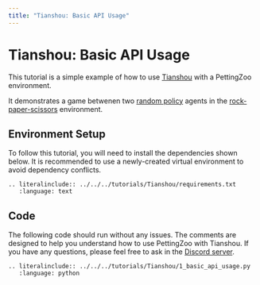 ```yaml
---
title: "Tianshou: Basic API Usage"
---
```


# Tianshou: Basic API Usage

This tutorial is a simple example of how to use [Tianshou](https://github.com/thu-ml/tianshou) with a PettingZoo environment.

It demonstrates a game betwenen two [random policy](https://tianshou.readthedocs.io/en/master/_modules/tianshou/policy/random.html) agents in the [rock-paper-scissors](/environments/classic/rps/) environment.

## Environment Setup
To follow this tutorial, you will need to install the dependencies shown below. It is recommended to use a newly-created virtual environment to avoid dependency conflicts.
```{eval-rst}
.. literalinclude:: ../../../tutorials/Tianshou/requirements.txt
   :language: text
```

## Code
The following code should run without any issues. The comments are designed to help you understand how to use PettingZoo with Tianshou. If you have any questions, please feel free to ask in the [Discord server](https://discord.gg/nhvKkYa6qX).
```{eval-rst}
.. literalinclude:: ../../../tutorials/Tianshou/1_basic_api_usage.py
   :language: python
```
